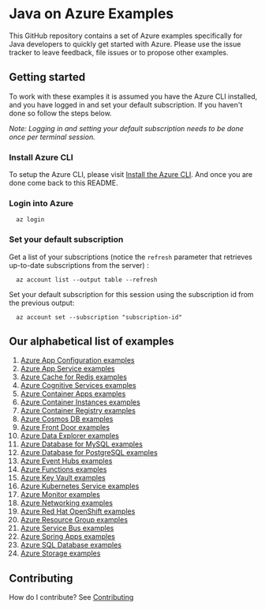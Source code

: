 # Java on Azure Examples

This GitHub repository contains a set of Azure examples specifically for Java developers to quickly get started with Azure.
Please use the issue tracker to leave feedback, file issues or to propose other examples.

## Getting started

To work with these examples it is assumed you have the Azure CLI installed, and you have logged in and set your default subscription.
If you haven't done so follow the steps below.

_Note: Logging in and setting your default subscription needs to be done once per terminal session._

### Install Azure CLI

To setup the Azure CLI, please visit [Install the Azure CLI](https://docs.microsoft.com/en-us/cli/azure/install-azure-cli).
And once you are done come back to this README.

### Login into Azure

<!-- workflow.skip() -->
````shell
  az login
````

### Set your default subscription

Get a list of your subscriptions (notice the `refresh` parameter that retrieves up-to-date subscriptions from the server) :

<!-- workflow.skip() -->
````shell
  az account list --output table --refresh
````

Set your default subscription for this session using the subscription id from the previous output:

<!-- workflow.skip() -->
````shell
  az account set --subscription "subscription-id"
````

<!-- workflow.run() 

  exit 0

  -->

## Our alphabetical list of examples

1. [Azure App Configuration examples](appconfig/)
1. [Azure App Service examples](appservice/)      
1. [Azure Cache for Redis examples](redis/)            <!-- workflows run Sunday    / 2 examples  -->
1. [Azure Cognitive Services examples](cognitiveservices/)
1. [Azure Container Apps examples](containerapp/)
1. [Azure Container Instances examples](container/)
1. [Azure Container Registry examples](acr/)
1. [Azure Cosmos DB examples](cosmosdb/)
1. [Azure Front Door examples](afd/)
1. [Azure Data Explorer examples](kusto/)              <!-- workflows run Sunday    / 4 examples  -->
1. [Azure Database for MySQL examples](mysql/)         <!-- workflows run Tuesday   / 4 examples  -->
1. [Azure Database for PostgreSQL examples](postgres/) <!-- workflows run Monday    / 4 examples  -->
1. [Azure Event Hubs examples](eventhubs/)             <!-- workflows run Saturday  / 4 examples  -->
1. [Azure Functions examples](functionapp/)            <!-- workflows run Thursday  / 3 examples  -->
1. [Azure Key Vault examples](keyvault/)               <!-- workflows run Tuesday   / 6 examples  -->
1. [Azure Kubernetes Service examples](aks/)           
1. [Azure Monitor examples](monitor/)                  <!-- workflows run Thursday  / 1 example   -->
1. [Azure Networking examples](network/)               <!-- workflows run Wednesday / 1 example   -->
1. [Azure Red Hat OpenShift examples](aro/)
1. [Azure Resource Group examples](group/)             <!-- workflows run Saturday  / 2 examples  -->
1. [Azure Service Bus examples](servicebus/)           <!-- workflows run Friday    / 9 examples  -->
1. [Azure Spring Apps examples](spring/)               <!-- workflows run Wednesday / 3 examples  -->
1. [Azure SQL Database examples](sql/)                 <!-- workflows run Wednesday / 4 examples  -->
1. [Azure Storage examples](storage/)                  <!-- workflows run Monday    / 3 examples  -->

## Contributing

How do I contribute? See [Contributing](CONTRIBUTING.md)

<!-- 

  Azure Container Registry examples

   1. acr/create/README.md                                                  - 0  0 * * 1 - westus
   2. acr/create-acrpull-service-principal/README.md                        - 0  1 * * 1 - westus
   3. acr/create-settings-xml/README.md                                     - 0  2 * * 1 - westus
   4. acr/dropwizard/README.md                                              - 0  3 * * 1 - westus
   5. acr/glassfish/README.md                                               - 0  4 * * 1 - westus
   6. acr/graalvm/README.md                                                 - 0  5 * * 1 - westus
   7. acr/helidon/README.md                                                 - 0  6 * * 1 - westus
   8. acr/helloworldjob/README.md                                           - 0  7 * * 1 - westus
   9. acr/jetty/README.md                                                   - 0  8 * * 1 - westus
  10. acr/micronaut/README.md                                               - 0  9 * * 1 - westus
  11. acr/payara/READNE.md                                                  - 0 10 * * 1 - westus
  12. acr/piranha/README.md                                                 - 0 11 * * 1 - westus
  13. acr/quarkus/README.md                                                 - 0 12 * * 1 - westus
  14. acr/springboot/README.md                                              - 0 13 * * 1 - westus
  15. acr/tomcat/README.md                                                  - 0 14 * * 1 - westus
  16. acr/wildfly/README.md                                                 - 0 15 * * 1 - westus

Azure Front Door examples

  1. afd/add-origins-to-origin-group/README.md                              - 0 16 * * 1 - westus
  2. afd/add-route/README.md                                                - 0 17 * * 1 - westus
  3. afd/create-endpoint/README.md                                          - 0 18 * * 1 - westus
  4. afd/create-origin-group/README.md                                      - 0 19 * * 1 - westus
  5. afd/create-profile/README.md                                           - 0 20 * * 1 - westus

Azure Kubernetes Service examples

  1. aks/create/README.md                                                   - 0 21 * * 1 - westus
  2. aks/create-kube-config/README.md                                       - 0 22 * * 1 - westus
  3. aks/graalvm/README.md                                                  - 0 23 * * 1 - westus
  4. aks/springboot/README.md                                               - 0  0 * * 2 - westus
  5. aks/tomcat/README.md                                                   - 0  1 * * 2 - westus
  6. aks/use-your-acr/README.md                                             - 0  2 * * 2 - westus
  7. aks/wildfly/README.md                                                  - 0  3 * * 2 - westus

Azure App Configuration examples

  1. appconfig/add-key-value/README.md                                      - 0  4 * * 2 - westus
  2. appconfig/create/README.md                                             - 0  5 * * 2 - westus

Azure App Service examples

  1. appservice/container-glassfish/README.md                               - 0  6 * * 2 - westus
  2. appservice/container-graalvm/README.md                                 - 0  7 * * 2 - westus
  3. appservice/container-jetty/README.md                                   - 0  8 * * 2 - westus
  4. appservice/container-payara/README.md                                  - 0  9 * * 2 - westus
  5. appservice/create-deployment-slot/README.md                            - 0 10 * * 2 - westus
  6. appservice/create-plan/README.md                                       - 0 11 * * 2 - westus
  7. appservice/delete-plan/README.md                                       - 0 12 * * 2 - westus
  8. appservice/delete-webapp/README.md                                     - 0 13 * * 2 - westus
  9. appservice/deploy-to-deployment-slot/README.md                         - 0 14 * * 2 - westus
 10. appservice/docker-tomcat/README.md                                     - 0 15 * * 2 - westus
 11. appservice/docker-wildfly/README.md                                    - 0 16 * * 2 - westus
 12. appservice/javase-quarkus/README.md                                    - 0 17 * * 2 - westus
 13. appservice/javase-springboot/README.md                                 - 0 18 * * 2 - westus
 14. appservice/jboss-eap-helloworld/README.md                              - 0 19 * * 2 - westus
 15. appservice/list-webapp/README.md                                       - 0 20 * * 2 - westus
 16. appservice/scale-manually/README.md                                    - 0 21 * * 2 - westus
 17. appservice/swap-deployment-slot/README.md                              - 0 22 * * 2 - westus
 18. appservice/tomcat-helloworld/README.md                                 - 0 23 * * 2 - westus

Azure Container Instances examples

  1. container/quarkus/README.md                                            - 0  0 * * 3 - westus
  2. container/tomcat/README.md                                             - 0  1 * * 3 - westus
  3. container/wildfly/README.md                                            - 0  2 * * 3 - westus

Azure Container Apps examples

  1. containerapp/create-environment/README.md                              - 0  3 * * 3 - westus
  2. containerapp/create-manual-job/README.md                               - 0  4 * * 3 - westus
  3. containerapp/dropwizard/README.md                                      - 0  5 * * 3 - westus
  4. containerapp/execute-manual-job/README.md                              - 0  6 * * 3 - westus
  5. containerapp/get-job-execution-log/README.md                           - 0  7 * * 3 - westus
  6. containerapp/glassfish/README.md                                       - 0  8 * * 3 - westus
  7. containerapp/helidon/README.md                                         - 0  9 * * 3 - westus
  8. containerapp/list-job-executions/README.md                             - 0 10 * * 3 - westus
  9. containerapp/micronaut/README.md                                       - 0 11 * * 3 - westus
 10. containerapp/piranha/README.md                                         - 0 12 * * 3 - westus
 11. containerapp/quarkus/README.md                                         - 0 13 * * 3 - westus
 12. containerapp/springboot/README.md                                      - 0 14 * * 3 - westus
 13. containerapp/tomcat/README.md                                          - 0 15 * * 3 - westus
 14. containerapp/wildfly/README.md                                         - 0 16 * * 3 - westus

Azure Cosmos DB examples

  1. cosmosdb/create/README.md                                              - 0 17 * * 3 - westus
  2. cosmosdb/create-sql-container/README.md                                - 0 18 * * 3 - westus
  3. cosmosdb/create-sql-database/README.md                                 - 0 19 * * 3 - westus
  4. cosmosdb/create-sql-leases-container/README.md                         - 0 20 * * 3 - westus
  5. cosmosdb/insert-item-into-sql-container/README.md                      - 0 21 * * 3 - westus
  6. cosmosdb/sql-change-feed-processor/README.md                           - 0 22 * * 3 - westus

Azure Event Hubs examples

  1. eventhubs/create-eventhub/README.md                                    - 0 23 * * 3 - westus
  2. eventhubs/create-namespace/README.md                                   - 0  0 * * 4 - westus
  3. eventhubs/receive-event/README.md                                      - 0  1 * * 4 - westus
  4. eventhubs/send-event/README.md                                         - 0  2 * * 4 - westus

Azure Functions examples

  1. functionapp/cosmosdb-output/README.md                                  - 0  3 * * 4 - westus3
  2. functionapp/helloworld/README.md                                       - 0  4 * * 4 - westus3
  3. functionapp/install-tools/README.md                                    - 0  5 * * 4 - westus3

Azure Resource Group examples

  1. group/create/README.md                                                 - 0  6 * * 4 - westus
  2. group/delete/README.md                                                 - 0  7 * * 4 - westus

Azure Key Vault examples

  1. keyvault/add-secret/README.md                                          - 0  8 * * 4 - westus
  2. keyvault/create/README.md                                              - 0  9 * * 4 - westus
  3. keyvault/create-self-signed-certificate/README.md                      - 0 10 * * 4 - westus

Azure Data Explorer examples

  1. kusto/create/README.md                                                 - 0 11 * * 4 - westus
  2. kusto/create-database/README.md                                        - 0 12 * * 4 - westus

Azure Monitor examples

  1. monitor/create-log-analytics-workspace/README.md                       - 0 13 * * 4 - westus

Azure Database for MySQL examples

  1. mysql/create/README.md                                                 - 0 14 * * 4 - westus
  2. mysql/get-country/README.md                                            - 0 15 * * 4 - westus
  3. mysql/load-your-mysql-database-with-data/README.md                     - 0 16 * * 4 - westus

Azure Cognitive Services examples

  1. cognitiveservices/create-openai-account/README.md                      - 0 17 * * 4 - eastus
  2. cognitiveservices/create-gpt35-model/README.md                         - 0 18 * * 4 - eastus
  3. cognitiveservices/chat-with-semantic-kernel-and-gpt35/README.md        - 0 19 * * 4 - eastus

Azure SQL Database examples

  1. sql/create/README.md                                                   - 0 20 * * 4 - westus2
  2. sql/get-country/README.md                                              - 0 21 * * 4 - westus2
  3. sql/load-your-mssql-database-with-data/README.md                       - 0 22 * * 4 - westus2
  4. sql/open-firewall-to-your-ip/README.md                                 - 0 23 * * 4 - westus2

 -->
